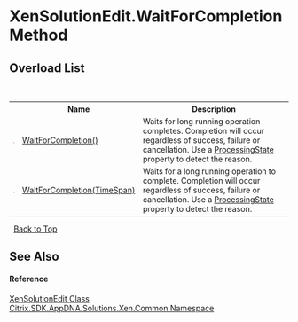 # XenSolutionEdit.WaitForCompletion Method 
 


## Overload List
&nbsp;<table><tr><th></th><th>Name</th><th>Description</th></tr><tr><td>![Public method](media/pubmethod.gif "Public method")</td><td><a href="bd52a0bf-f812-aa07-329e-6bac3526aaa2">WaitForCompletion()</a></td><td>
Waits for long running operation completes. Completion will occur regardless of success, failure or cancellation. Use a <a href="8819d796-2a74-bc67-2d00-1d55fcf211b1">ProcessingState</a> property to detect the reason.</td></tr><tr><td>![Public method](media/pubmethod.gif "Public method")</td><td><a href="6eb88b7a-470f-2226-6c75-8d88f51d5c81">WaitForCompletion(TimeSpan)</a></td><td>
Waits for a long running operation to complete. Completion will occur regardless of success, failure or cancellation. Use a <a href="8819d796-2a74-bc67-2d00-1d55fcf211b1">ProcessingState</a> property to detect the reason.</td></tr></table>&nbsp;
<a href="#xensolutionedit.waitforcompletion-method">Back to Top</a>

## See Also


#### Reference
<a href="dea89004-c46d-5881-217a-73ca581d591d">XenSolutionEdit Class</a><br /><a href="013dc694-c357-448d-ed5a-b5c48a7f6852">Citrix.SDK.AppDNA.Solutions.Xen.Common Namespace</a><br />